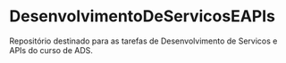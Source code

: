 # DesenvolvimentoDeServicosEAPIs
 Repositório destinado para as tarefas de Desenvolvimento de Servicos e APIs do curso de ADS.
 
 

